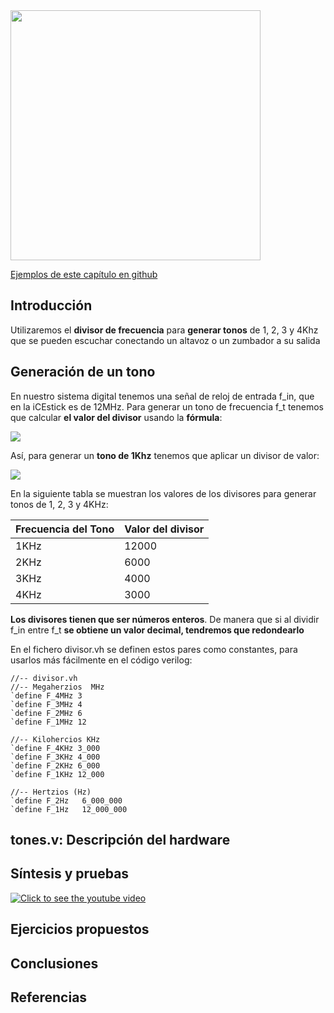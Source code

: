 <img src="https://github.com/Obijuan/open-fpga-verilog-tutorial/raw/master/tutorial/T17-tones/images/T17-tones-icestick-1.png" width="400" align="center">

[Ejemplos de este capítulo en github](https://github.com/Obijuan/open-fpga-verilog-tutorial/tree/master/tutorial/T17-tones)

## Introducción

Utilizaremos el **divisor de frecuencia** para **generar tonos** de 1, 2, 3 y 4Khz que se pueden escuchar conectando un altavoz o un zumbador a su salida

## Generación de un tono
En nuestro sistema digital tenemos una señal de reloj de entrada f_in, que en la iCEstick es de 12MHz. Para generar un tono de frecuencia f_t tenemos que calcular **el valor del divisor** usando la **fórmula**:

![](https://github.com/Obijuan/open-fpga-verilog-tutorial/raw/master/tutorial/T17-tones/images/T17-formula-divisor.png)

Así, para generar un **tono de 1Khz** tenemos que aplicar un divisor de valor:

![](https://github.com/Obijuan/open-fpga-verilog-tutorial/raw/master/tutorial/T17-tones/images/T17-calculo-divisor-1Khz.png)

En la siguiente tabla se muestran los valores de los divisores para generar tonos de 1, 2, 3 y 4KHz:

| Frecuencia del Tono   |  Valor del divisor
|-----------------------|---------------------
|  1KHz                 |  12000
|  2KHz                 |  6000
|  3KHz                 |  4000
|  4KHz                 |  3000

**Los divisores tienen que ser números enteros**. De manera que si al dividir f_in entre f_t **se obtiene un valor decimal, tendremos que redondearlo**

En el fichero divisor.vh se definen estos pares como constantes, para usarlos más fácilmente en el código verilog:

    //-- divisor.vh
    //-- Megaherzios  MHz
    `define F_4MHz 3
    `define F_3MHz 4
    `define F_2MHz 6
    `define F_1MHz 12
    
    //-- Kilohercios KHz
    `define F_4KHz 3_000
    `define F_3KHz 4_000
    `define F_2KHz 6_000
    `define F_1KHz 12_000
    
    //-- Hertzios (Hz)
    `define F_2Hz   6_000_000
    `define F_1Hz   12_000_000

## tones.v: Descripción del hardware

## Síntesis y pruebas

[![Click to see the youtube video](http://img.youtube.com/vi/uMFJ4ET1wcg/0.jpg)](https://www.youtube.com/watch?v=uMFJ4ET1wcg)

## Ejercicios propuestos

## Conclusiones

## Referencias


